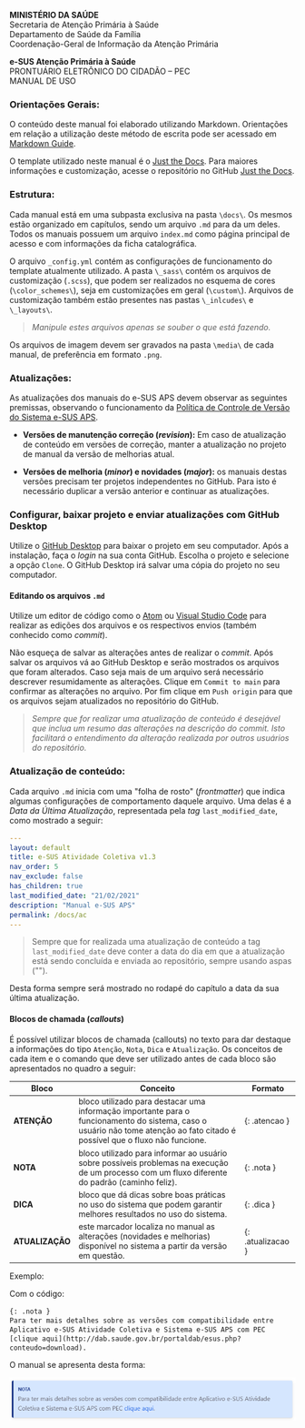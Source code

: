 **MINISTÉRIO DA SAÚDE**<br>
Secretaria de Atenção Primária à Saúde<br>
Departamento de Saúde da Família<br>
Coordenação-Geral de Informação da Atenção Primária<br>

**e-SUS Atenção Primária à Saúde**<br>
PRONTUÁRIO ELETRÔNICO DO CIDADÃO – PEC<br>
MANUAL DE USO<br>

### Orientações Gerais:

O conteúdo deste manual foi elaborado utilizando Markdown. Orientações em relação a utilização deste método de escrita pode ser acessado em [Markdown Guide](https://www.markdownguide.org/basic-syntax/).

O template utilizado neste manual é o [Just the Docs](https://pmarsceill.github.io/just-the-docs/). Para maiores informações e customização, acesse o repositório no GitHub [Just the Docs](https://github.com/pmarsceill/just-the-docs).

### Estrutura:

Cada manual está em uma subpasta exclusiva na pasta `\docs\`. Os mesmos estão organizado em capítulos, sendo um arquivo `.md` para da um deles. Todos os manuais possuem um arquivo `index.md` como página principal de acesso e com informações da ficha catalográfica.

O arquivo `_config.yml` contém as configurações de funcionamento do template atualmente utilizado. A pasta `\_sass\` contém os arquivos de customização (`.scss`), que podem ser realizados no esquema de cores (`\color_schemes\`), seja em customizações em geral (`\custom\`). Arquivos de customização também estão presentes nas pastas `\_inlcudes\` e `\_layouts\`. 
> *Manipule estes arquivos apenas se souber o que está fazendo.*

Os arquivos de imagem devem ser gravados na pasta `\media\` de cada manual, de preferência em formato `.png`.


### Atualizações:

As atualizações dos manuais do e-SUS APS devem observar as seguintes premissas, observando o funcionamento da [Política de Controle de Versão do Sistema e-SUS APS](https://cgiap-saps.github.io/e-SUS-APS-v.4.1/00_base_conceitual/#2-pol%C3%ADtica-de-controle-de-vers%C3%A3o-do-sistema-e-sus-aps).

- **Versões de manutenção correção (*revision*):** Em caso de atualização de conteúdo em versões de correção, manter a atualização no projeto de manual da versão de melhorias atual.

- **Versões de melhoria (*minor*) e novidades (*major*):** os manuais destas versões precisam ter projetos independentes no GitHub. Para isto é necessário duplicar a versão anterior e continuar as atualizações.

### Configurar, baixar projeto e enviar atualizações com GitHub Desktop
Utilize o [GitHub Desktop](https://desktop.github.com/) para baixar o projeto em seu computador. Após a instalação, faça o *login* na sua conta GitHub. Escolha o projeto e selecione a opção `Clone`. O GitHub Desktop irá salvar uma cópia do projeto no seu computador.

#### Editando os arquivos `.md`
Utilize um editor de código como o [Atom](https://atom.io/) ou [Visual Studio Code](https://code.visualstudio.com/) para realizar as edições dos arquivos e os respectivos envios (também conhecido como *commit*). 

Não esqueça de salvar as alterações antes de realizar o *commit*. Após salvar os arquivos vá ao GitHub Desktop e serão mostrados os arquivos que foram alterados. Caso seja mais de um arquivo será necessário descrever resumidamente as alterações. Clique em `Commit to main` para confirmar as alterações no arquivo. Por fim clique em `Push origin` para que os arquivos sejam atualizados no repositório do GitHub.

> *Sempre que for realizar uma atualização de conteúdo é desejável que inclua um resumo das alterações na descrição do commit. Isto facilitará o entendimento da alteração realizada por outros usuários do repositório.*

### Atualização de conteúdo:
Cada arquivo `.md` inicia com uma "folha de rosto" (*frontmatter*) que indica algumas configurações de comportamento daquele arquivo. Uma delas é a *Data da Última Atualização*, representada pela *tag* `last_modified_date`, como mostrado a seguir:

```yaml
---
layout: default
title: e-SUS Atividade Coletiva v1.3
nav_order: 5
nav_exclude: false
has_children: true
last_modified_date: "21/02/2021"
description: "Manual e-SUS APS"
permalink: /docs/ac
---
```

> Sempre que for realizada uma atualização de conteúdo a tag `last_modified_date` deve conter a data do dia em que a atualização está sendo concluída e enviada ao repositório, sempre usando aspas (""). 

Desta forma sempre será mostrado no rodapé do capítulo a data da sua última atualização.

#### Blocos de chamada (*callouts*)

É possível utilizar blocos de chamada (callouts) no texto para dar destaque a informações do tipo `Atenção`, `Nota`, `Dica` e `Atualização`. Os conceitos de cada item e o comando que deve ser utilizado antes de cada bloco são apresentados no quadro a seguir:

|Bloco|Conceito|Formato|
|-|-|-|
|**ATENÇÃO**|bloco utilizado para destacar uma informação importante para o funcionamento do sistema, caso o usuário não tome atenção ao fato citado é possível que o fluxo não funcione.|{: .atencao }|
|**NOTA**|bloco utilizado para informar ao usuário sobre possíveis problemas na execução de um processo com um fluxo diferente do padrão (caminho feliz).|{: .nota }|
|**DICA**|bloco que dá dicas sobre boas práticas no uso do sistema que podem garantir melhores resultados no uso do sistema.|{: .dica }|
|**ATUALIZAÇÃO**|este marcador localiza no manual as alterações (novidades e melhorias) disponível no sistema a partir da versão em questão.|{: .atualizacao }|

Exemplo:

Com o código:
```
{: .nota }
Para ter mais detalhes sobre as versões com compatibilidade entre Aplicativo e-SUS Atividade Coletiva e Sistema e-SUS APS com PEC [clique aqui](http://dab.saude.gov.br/portaldab/esus.php?conteudo=download).
```
O manual se apresenta desta forma:

![](assets/media/nota.png)
